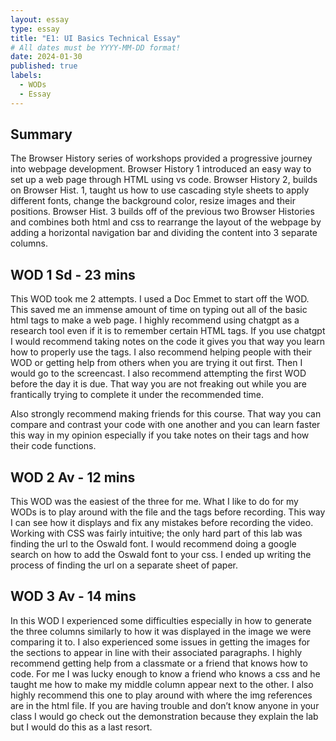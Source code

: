 ```yaml
---
layout: essay
type: essay
title: "E1: UI Basics Technical Essay"
# All dates must be YYYY-MM-DD format!
date: 2024-01-30
published: true
labels:
  - WODs
  - Essay
---
```


## Summary

The Browser History series of workshops provided a progressive journey into webpage development. Browser History 1 introduced an easy way to set up a web page through HTML using vs code. Browser History 2, builds on Browser Hist. 1, taught us how to use cascading style sheets to apply different fonts, change the background color, resize images and their positions. Browser Hist. 3 builds off of the previous two Browser Histories and combines both html and css to rearrange the layout of the webpage by adding a horizontal navigation bar and dividing the content into 3 separate columns.


## WOD 1 Sd - 23 mins

This WOD took me 2 attempts. I used a Doc Emmet to start off  the WOD. This saved me an immense amount of time on typing out all of the basic html tags to make a web page. I highly recommend using chatgpt as a research tool even if it is to remember certain HTML tags. If you use chatgpt I would recommend taking notes on the code it gives you that way you learn how to properly use the tags. I also recommend helping people with their WOD or getting help from others when you are trying it out first. Then I would go to the screencast. I also recommend attempting the first WOD before the day it is due. That way you are not freaking out while you are frantically trying to complete it under the recommended time.

Also strongly recommend making friends for this course. That way you can compare and contrast your code with one another and you can learn faster this way in my opinion especially if you take notes on their tags and how their code functions.

## WOD 2 Av - 12 mins

This WOD was the easiest of the three for me. What I like to do for my WODs is to play around with the file and the tags before recording. This way I can see how it displays and fix any mistakes before recording the video. Working with CSS was fairly intuitive; the only hard part of this lab was finding the url to the Oswald font. I would recommend doing a google search on how to add the Oswald font to your css. I ended up writing the process of finding the url on a separate sheet of paper.

## WOD 3 Av - 14 mins

In this WOD I experienced some difficulties especially in how to generate the three columns similarly to how it was displayed in the image we were comparing it to. I also experienced some issues in getting the images for the sections to appear in line with their associated paragraphs. I highly recommend getting help from a classmate or a friend that knows how to code. For me I was lucky enough to know a friend who knows a css and he taught me how to make my middle column appear next to the other. I also highly recommend this one to play around with where the img references are in the html file. If you are having trouble and don’t know anyone in your class I would go check out the demonstration because they explain the lab but I would do this as a last resort.
